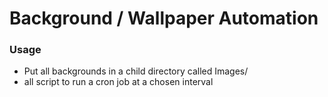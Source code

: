 # Background / Wallpaper Automation

<h3>
Usage
</h3>

- Put all backgrounds in a child directory called Images/
- all script to run a cron job at a chosen interval
